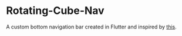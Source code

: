 # Rotating-Cube-Nav
A custom bottom navigation bar created in Flutter and inspired by <a href="https://dribbble.com/shots/4811135-Tab-Bar-Cube-Interaction">this</a>.
